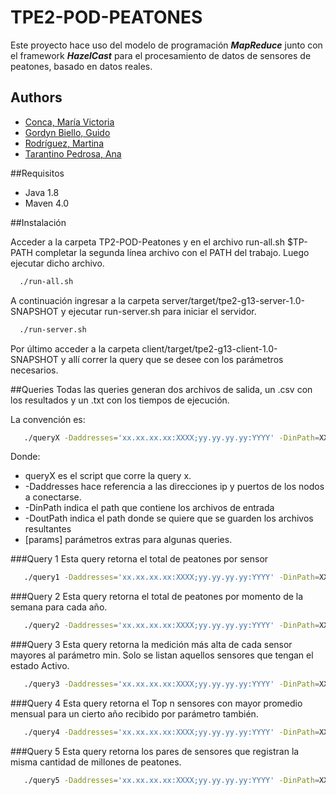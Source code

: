 # TPE2-POD-PEATONES

Este proyecto hace uso del modelo de programación ***MapReduce*** junto con el framework ***HazelCast*** para el procesamiento de datos de sensores de peatones, basado en datos reales.

## Authors

- [Conca, María Victoria](https://github.com/Mickyconca)
- [Gordyn Biello, Guido](https://github.com/ggordyn)
- [Rodríguez, Martina](https://github.com/martirodriguez98)
- [Tarantino Pedrosa, Ana](https://github.com/anatarantino)

##Requisitos
- Java 1.8
- Maven 4.0

##Instalación

Acceder a la carpeta TP2-POD-Peatones y en el archivo run-all.sh $TP-PATH completar la segunda línea archivo con el PATH del trabajo. Luego ejecutar dicho archivo.

```bash
  ./run-all.sh
```

A continuación ingresar a la carpeta server/target/tpe2-g13-server-1.0-SNAPSHOT y ejecutar run-server.sh para iniciar el servidor.

```bash
  ./run-server.sh
```

Por último acceder a la carpeta client/target/tpe2-g13-client-1.0-SNAPSHOT y allí correr la query que se desee con los parámetros necesarios.

##Queries
Todas las queries generan dos archivos de salida, un .csv con los resultados y un .txt con los tiempos de ejecución.

La convención es:
```bash
   ./queryX -Daddresses='xx.xx.xx.xx:XXXX;yy.yy.yy.yy:YYYY' -DinPath=XX -DoutPath=YY
```
Donde:
* queryX es el script que corre la query x.
* -Daddresses hace referencia a las direcciones ip y puertos de los nodos a conectarse.
* -DinPath indica el path que contiene los archivos de entrada
* -DoutPath indica el path donde se quiere que se guarden los archivos resultantes
* [params] parámetros extras para algunas queries.

###Query 1
Esta query retorna el total de peatones por sensor

```bash
   ./query1 -Daddresses='xx.xx.xx.xx:XXXX;yy.yy.yy.yy:YYYY' -DinPath=XX -DoutPath=YY
```

###Query 2
Esta query retorna el total de peatones por momento de la semana para cada año.

```bash
   ./query2 -Daddresses='xx.xx.xx.xx:XXXX;yy.yy.yy.yy:YYYY' -DinPath=XX -DoutPath=YY
```

###Query 3
Esta query retorna la medición más alta de cada sensor mayores al parámetro min. Solo se listan aquellos sensores que tengan el estado Activo.

```bash
   ./query3 -Daddresses='xx.xx.xx.xx:XXXX;yy.yy.yy.yy:YYYY' -DinPath=XX -DoutPath=YY -Dmin=Z
```

###Query 4
Esta query retorna el Top n sensores con mayor promedio mensual para un cierto año recibido por parámetro también.

```bash
   ./query4 -Daddresses='xx.xx.xx.xx:XXXX;yy.yy.yy.yy:YYYY' -DinPath=XX -DoutPath=YY -Dn=Z -Dyear=YYYY
```
###Query 5
Esta query retorna los pares de sensores que registran la misma cantidad de millones de peatones.

```bash
   ./query5 -Daddresses='xx.xx.xx.xx:XXXX;yy.yy.yy.yy:YYYY' -DinPath=XX -DoutPath=YY
```

